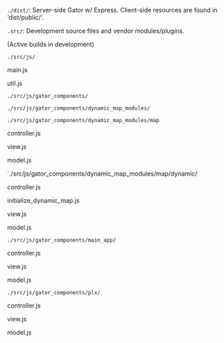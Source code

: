 



`./dist/`:  Server-side Gator w/ Express. Client-side resources are found in ‘dist/public/‘.

`.src/`: Development source files and vendor modules/plugins. 

(Active builds in development)

`./src/js/`

main.js

util.js

`./src/js/gator_components/`

`./src/js/gator_components/dynamic_map_modules/`

`./src/js/gator_components/dynamic_map_modules/map`

controller.js

view.js

model.js

`./src/js/gator_components/dynamic_map_modules/map/dynamic/

controller.js

initialize_dynamic_map.js

view.js

model.js

`./src/js/gator_components/main_app/`

controller.js

view.js

model.js

`./src/js/gator_components/plx/`

controller.js

view.js

model.js
